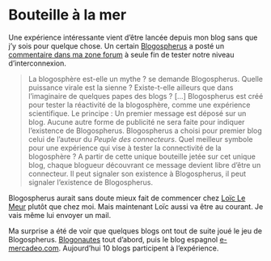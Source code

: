 # Bouteille à la mer

Une expérience intéressante vient d’être lancée depuis mon blog sans que j’y sois pour quelque chose. Un certain [Blogospherus](http://www.blogospherus.net) a posté un [commentaire dans ma zone forum](https://tcrouzet.com/2006/02/16/reagissez/#comment-2759) à seule fin de tester notre niveau d’interconnexion.

> La blogosphère est-elle un mythe ? se demande Blogospherus. Quelle puissance virale est la sienne ? Existe-t-elle ailleurs que dans l’imaginaire de quelques papes des blogs ? \[…\] Blogospherus est créé pour tester la réactivité de la blogosphère, comme une expérience scientifique. Le principe : Un premier message est déposé sur un blog. Aucune autre forme de publicité ne sera faite pour indiquer l’existence de Blogospherus. Blogospherus a choisi pour premier blog celui de l’auteur du *Peuple des connecteurs*. Quel meilleur symbole pour une expérience qui vise à tester la connectivité de la blogosphère ? A partir de cette unique bouteille jetée sur cet unique blog, chaque blogueur découvrant ce message devient libre d’être un connecteur. Il peut signaler son existence à Blogospherus, il peut signaler l’existence de Blogospherus.

Blogospherus aurait sans doute mieux fait de commencer chez [Loïc Le Meur](http://www.loiclemeur.com/france/) plutôt que chez moi. Mais maintenant Loïc aussi va être au courant. Je vais même lui envoyer un mail.

Ma surprise a été de voir que quelques blogs ont tout de suite joué le jeu de Blogospherus. [Blogonautes](http://blogonautes.blogomaniac.fr/blogonautes-502-blogospherus_tente_de_tester_la_viralite_de_la_blogosphere_francophone.htm) tout d’abord, puis le blog espagnol [e-mercadeo.com](http://www.e-mercadeo.com/blogospherusnet-un-experimento-de-viralidad-9133/). Aujourd’hui 10 blogs participent à l’expérience.